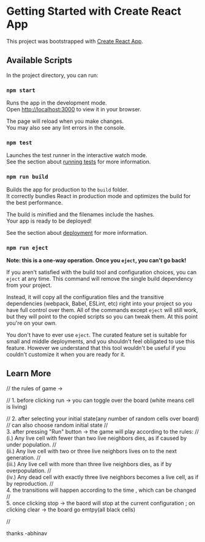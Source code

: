 # Getting Started with Create React App

This project was bootstrapped with [Create React App](https://github.com/facebook/create-react-app).

## Available Scripts

In the project directory, you can run:

### `npm start`

Runs the app in the development mode.\
Open [http://localhost:3000](http://localhost:3000) to view it in your browser.

The page will reload when you make changes.\
You may also see any lint errors in the console.

### `npm test`

Launches the test runner in the interactive watch mode.\
See the section about [running tests](https://facebook.github.io/create-react-app/docs/running-tests) for more information.

### `npm run build`

Builds the app for production to the `build` folder.\
It correctly bundles React in production mode and optimizes the build for the best performance.

The build is minified and the filenames include the hashes.\
Your app is ready to be deployed!

See the section about [deployment](https://facebook.github.io/create-react-app/docs/deployment) for more information.

### `npm run eject`

**Note: this is a one-way operation. Once you `eject`, you can't go back!**

If you aren't satisfied with the build tool and configuration choices, you can `eject` at any time. This command will remove the single build dependency from your project.

Instead, it will copy all the configuration files and the transitive dependencies (webpack, Babel, ESLint, etc) right into your project so you have full control over them. All of the commands except `eject` will still work, but they will point to the copied scripts so you can tweak them. At this point you're on your own.

You don't have to ever use `eject`. The curated feature set is suitable for small and middle deployments, and you shouldn't feel obligated to use this feature. However we understand that this tool wouldn't be useful if you couldn't customize it when you are ready for it.

## Learn More

// the rules of game ->

//                      1. before clicking run -> you can toggle over the board (white means cell is living) 

//                      2. after selecting your initial state(any number of random cells over board)           // can also choose random initial state
//                     
                        3. after pressing "Run" button -> the game will play according to the rules:
//                                                                        
                                          (i.)  Any live cell with fewer than two live neighbors dies, as if caused by under population.
//                                                                        
                                          (ii.) Any live cell with two or three live neighbors lives on to the next generation.
//                                                                        
                                          (iii.) Any live cell with more than three live neighbors dies, as if by overpopulation.
//                                                                        
                                          (iv.)  Any dead cell with exactly three live neighbors becomes a live cell, as if by reproduction.
//                      
                        4. the transitions will happen according to the time , which can be changed 
//                     
                        5. once clicking stop -> the baord will stop at the current configuration ; on clicking clear -> the board go emtpy(all black cells)

// 

thanks -abhinav
